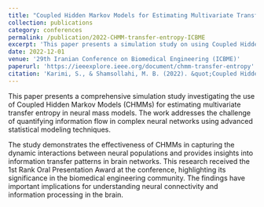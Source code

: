 ```yaml
---
title: "Coupled Hidden Markov Models for Estimating Multivariate Transfer Entropy in Neural Mass Models: A Simulation Study"
collection: publications
category: conferences
permalink: /publication/2022-CHMM-transfer-entropy-ICBME
excerpt: 'This paper presents a simulation study on using Coupled Hidden Markov Models for estimating multivariate transfer entropy in neural mass models.'
date: 2022-12-01
venue: '29th Iranian Conference on Biomedical Engineering (ICBME)'
paperurl: 'https://ieeexplore.ieee.org/document/chmm-transfer-entropy'
citation: 'Karimi, S., & Shamsollahi, M. B. (2022). &quot;Coupled Hidden Markov Models for Estimating Multivariate Transfer Entropy in Neural Mass Models: A Simulation Study.&quot; In <i>29th Iranian Conference on Biomedical Engineering (ICBME)</i>.'
---
```


This paper presents a comprehensive simulation study investigating the use of Coupled Hidden Markov Models (CHMMs) for estimating multivariate transfer entropy in neural mass models. The work addresses the challenge of quantifying information flow in complex neural networks using advanced statistical modeling techniques.

The study demonstrates the effectiveness of CHMMs in capturing the dynamic interactions between neural populations and provides insights into information transfer patterns in brain networks. This research received the 1st Rank Oral Presentation Award at the conference, highlighting its significance in the biomedical engineering community. The findings have important implications for understanding neural connectivity and information processing in the brain. 